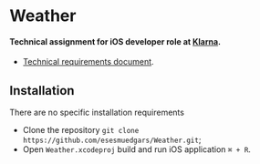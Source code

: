 # Weather

#### Technical assignment for iOS developer role at [Klarna](https://www.klarna.com/).
- [Technical requirements document](https://gist.github.com/gbanfalvikl/3571c15b65794c06dcc3e35b04928870).

## Installation

There are no specific installation requirements
- Clone the repository `git clone https://github.com/esesmuedgars/Weather.git`;
- Open `Weather.xcodeproj` build and run iOS application `⌘ + R`.
